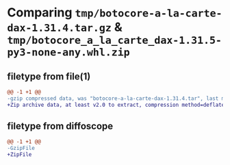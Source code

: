 # Comparing `tmp/botocore-a-la-carte-dax-1.31.4.tar.gz` & `tmp/botocore_a_la_carte_dax-1.31.5-py3-none-any.whl.zip`

## filetype from file(1)

```diff
@@ -1 +1 @@
-gzip compressed data, was "botocore-a-la-carte-dax-1.31.4.tar", last modified: Tue Jul 18 01:55:06 2023, max compression
+Zip archive data, at least v2.0 to extract, compression method=deflate
```

## filetype from diffoscope

```diff
@@ -1 +1 @@
-GzipFile
+ZipFile
```

